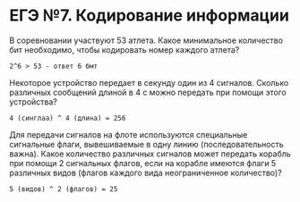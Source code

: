 # ЕГЭ №7. Кодирование информации
В соревновании участвуют 53 атлета. Какое минимальное количество бит необходимо, чтобы кодировать номер каждого атлета?
```
2^6 > 53 - ответ 6 бмт
```
Некоторое устройство передает в секунду один из 4 сигналов. Сколько различных сообщений длиной в 4 с можно передать при помощи этого устройства?
```
4 (синглаа) ^ 4 (длина) = 256
```
Для передачи сигналов на флоте используются специальные сигнальные флаги, вывешиваемые в одну линию (последовательность важна). Какое количество различных сигналов может передать корабль при помощи 2 сигнальных флагов, если на корабле имеются флаги 5 различных видов (флагов каждого вида неограниченное количество)?
```
5 (видов) ^ 2 (флагов) = 25 
```
